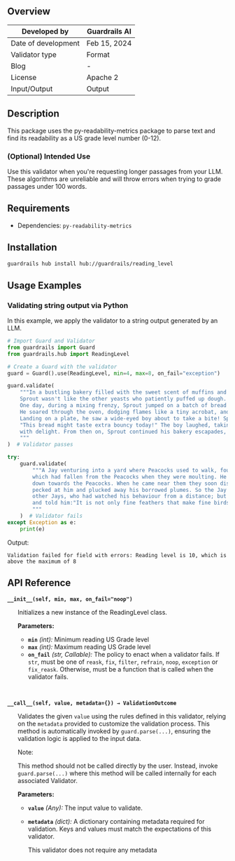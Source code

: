 ## Overview

| Developed by | Guardrails AI |
| --- | --- |
| Date of development | Feb 15, 2024 |
| Validator type | Format |
| Blog | - |
| License | Apache 2 |
| Input/Output | Output |

## Description

This package uses the py-readability-metrics package to parse text and find its readability as a US grade level number (0-12).

### (Optional) Intended Use

Use this validator when you're requesting longer passages from your LLM. These algorithms are unreliable and will throw errors when trying to grade passages under 100 words.

## Requirements
- Dependencies: `py-readability-metrics`

## Installation

```bash
guardrails hub install hub://guardrails/reading_level
```

## Usage Examples

### Validating string output via Python

In this example, we apply the validator to a string output generated by an LLM.

```python
# Import Guard and Validator
from guardrails import Guard
from guardrails.hub import ReadingLevel

# Create a Guard with the validator
guard = Guard().use(ReadingLevel, min=4, max=8, on_fail="exception")

guard.validate(
    """In a bustling bakery filled with the sweet scent of muffins and cookies, lived a mischievous little yeast named Sprout. 
    Sprout wasn't like the other yeasts who patiently puffed up dough. He longed for adventure! 
    One day, during a mixing frenzy, Sprout jumped on a batch of bread dough and hitched a ride. 
    He soared through the oven, dodging flames like a tiny acrobat, and emerged golden brown and bubbly. 
    Landing on a plate, he saw a wide-eyed boy about to take a bite! Sprout winked,
    "This bread might taste extra bouncy today!" The boy laughed, taking a bite, and his eyes widened 
    with delight. From then on, Sprout continued his bakery escapades, adding a sprinkle of fun to every loaf!
    """
)  # Validator passes

try:
    guard.validate(
        """A Jay venturing into a yard where Peacocks used to walk, found there a number of feathers
        which had fallen from the Peacocks when they were moulting. He tied them all to his tail and strutted
        down towards the Peacocks. When he came near them they soon discovered the cheat, and striding up to him
        pecked at him and plucked away his borrowed plumes. So the Jay could do no better than go back to the
        other Jays, who had watched his behaviour from a distance; but they were equally annoyed with him,
        and told him:"It is not only fine feathers that make fine birds.
        """
    )  # Validator fails
except Exception as e:
    print(e)
```
Output:
```console
Validation failed for field with errors: Reading level is 10, which is above the maximum of 8
```

## API Reference

**`__init__(self, min, max, on_fail="noop")`**
<ul>

Initializes a new instance of the ReadingLevel class.

**Parameters:**

- **`min`** *(int):* Minimum reading US Grade level 
- **`max`** *(int):* Maximum reading US Grade level 
- **`on_fail`** *(str, Callable):* The policy to enact when a validator fails. If `str`, must be one of `reask`, `fix`, `filter`, `refrain`, `noop`, `exception` or `fix_reask`. Otherwise, must be a function that is called when the validator fails.

</ul>

<br>

**`__call__(self, value, metadata={}) → ValidationOutcome`**

<ul>

Validates the given `value` using the rules defined in this validator, relying on the `metadata` provided to customize the validation process. This method is automatically invoked by `guard.parse(...)`, ensuring the validation logic is applied to the input data.

Note:

This method should not be called directly by the user. Instead, invoke `guard.parse(...)` where this method will be called internally for each associated Validator.

**Parameters:**

- **`value`** *(Any):* The input value to validate.
- **`metadata`** *(dict):* A dictionary containing metadata required for validation. Keys and values must match the expectations of this validator.
    
    This validator does not require any metadata

</ul>